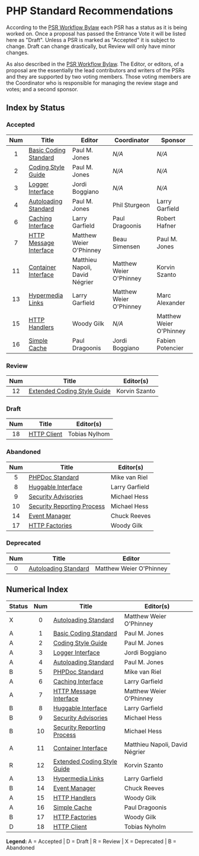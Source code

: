 # PHP Standard Recommendations

According to the [PSR Workflow Bylaw][workflow] each PSR has a status as it is being worked on. Once a proposal has passed the Entrance Vote it will be listed here as "Draft". Unless a PSR is marked as "Accepted" it is subject to change. Draft can change drastically, but Review will only have minor changes.

As also described in the [PSR Workflow Bylaw][workflow]. The Editor, or editors, of a proposal are the essentially the lead contributors and writers of the PSRs and they are supported by two voting members. Those voting members are the Coordinator who is responsible for managing the review stage and votes; and a second sponsor.

## Index by Status

### Accepted

| Num | Title                          | Editor                         |  Coordinator            | Sponsor          |
|:---:|--------------------------------|--------------------------------|-------------------------|------------------|
| 1   | [Basic Coding Standard][psr1]  | Paul M. Jones                  | _N/A_                   | _N/A_            |
| 2   | [Coding Style Guide][psr2]     | Paul M. Jones                  | _N/A_                   | _N/A_            |
| 3   | [Logger Interface][psr3]       | Jordi Boggiano                 | _N/A_                   | _N/A_            |
| 4   | [Autoloading Standard][psr4]   | Paul M. Jones                  | Phil Sturgeon           | Larry Garfield   |
| 6   | [Caching Interface][psr6]      | Larry Garfield                 | Paul Dragoonis          | Robert Hafner    |
| 7   | [HTTP Message Interface][psr7] | Matthew Weier O'Phinney        | Beau Simensen           | Paul M. Jones    |
| 11  | [Container Interface][psr11]   | Matthieu Napoli, David Négrier | Matthew Weier O'Phinney | Korvin Szanto    |
| 13  | [Hypermedia Links][psr13]      | Larry Garfield                 | Matthew Weier O'Phinney | Marc Alexander   |
| 15  | [HTTP Handlers][psr15]         | Woody Gilk                     | _N/A_                   | Matthew Weier O'Phinney |
| 16  | [Simple Cache][psr16]          | Paul Dragoonis                 | Jordi Boggiano          | Fabien Potencier |

### Review

| Num | Title                                | Editor(s)                      |
|:---:|--------------------------------------|--------------------------------|
| 12  | [Extended Coding Style Guide][psr12] | Korvin Szanto                  |

### Draft

| Num | Title                                | Editor(s)                      |
|:---:|--------------------------------------|--------------------------------|
| 18  | [HTTP Client][psr18]                 | Tobias Nylhom                  |

### Abandoned

| Num | Title                                | Editor(s)                      |
|:---:|--------------------------------------|--------------------------------|
| 5   | [PHPDoc Standard][psr5]              | Mike van Riel                  |
| 8   | [Huggable Interface][psr8]           | Larry Garfield                 |
| 9   | [Security Advisories][psr9]          | Michael Hess                   |
| 10  | [Security Reporting Process][psr10]  | Michael Hess                   |
| 14  | [Event Manager][psr14]               | Chuck Reeves                   |
| 17  | [HTTP Factories][psr17]              | Woody Gilk                     |

### Deprecated

| Num | Title                          | Editor                  |
|:---:|--------------------------------|-------------------------|
| 0   | [Autoloading Standard][psr0]   | Matthew Weier O'Phinney |

## Numerical Index

| Status | Num | Title                                | Editor(s)                      |
|--------|:---:|--------------------------------------|--------------------------------|
| X      | 0   | [Autoloading Standard][psr0]         | Matthew Weier O'Phinney        |
| A      | 1   | [Basic Coding Standard][psr1]        | Paul M. Jones                  |
| A      | 2   | [Coding Style Guide][psr2]           | Paul M. Jones                  |
| A      | 3   | [Logger Interface][psr3]             | Jordi Boggiano                 |
| A      | 4   | [Autoloading Standard][psr4]         | Paul M. Jones                  |
| B      | 5   | [PHPDoc Standard][psr5]              | Mike van Riel                  |
| A      | 6   | [Caching Interface][psr6]            | Larry Garfield                 |
| A      | 7   | [HTTP Message Interface][psr7]       | Matthew Weier O'Phinney        |
| B      | 8   | [Huggable Interface][psr8]           | Larry Garfield                 |
| B      | 9   | [Security Advisories][psr9]          | Michael Hess                   |
| B      | 10  | [Security Reporting Process][psr10]  | Michael Hess                   |
| A      | 11  | [Container Interface][psr11]         | Matthieu Napoli, David Négrier |
| R      | 12  | [Extended Coding Style Guide][psr12] | Korvin Szanto                  |
| A      | 13  | [Hypermedia Links][psr13]            | Larry Garfield                 |
| B      | 14  | [Event Manager][psr14]               | Chuck Reeves                   |
| A      | 15  | [HTTP Handlers][psr15]               | Woody Gilk                     |
| A      | 16  | [Simple Cache][psr16]                | Paul Dragoonis                 |
| B      | 17  | [HTTP Factories][psr17]              | Woody Gilk                     |
| D      | 18  | [HTTP Client][psr18]                 | Tobias Nyholm                  |

**Legend:** A = Accepted | D = Draft | R = Review | X = Deprecated | B = Abandoned

[workflow]: /bylaws/psr-workflow/
[psr0]: /psr/psr-0/
[psr1]: /psr/psr-1/
[psr2]: /psr/psr-2/
[psr3]: /psr/psr-3/
[psr4]: /psr/psr-4/
[psr5]: https://github.com/phpDocumentor/fig-standards/tree/master/proposed
[psr6]: /psr/psr-6/
[psr7]: /psr/psr-7/
[psr8]: https://github.com/php-fig/fig-standards/blob/master/proposed/psr-8-hug
[psr9]: https://github.com/php-fig/fig-standards/blob/master/proposed/security-disclosure-publication.md
[psr10]: https://github.com/php-fig/fig-standards/blob/master/proposed/security-reporting-process.md
[psr11]: /psr/psr-11/
[psr12]: https://github.com/php-fig/fig-standards/blob/master/proposed/extended-coding-style-guide.md
[psr13]: /psr/psr-13/
[psr14]: https://github.com/php-fig/fig-standards/blob/master/proposed/event-manager.md
[psr15]: https://github.com/php-fig/fig-standards/blob/master/accepted/PSR-15-request-handlers.md
[psr16]: /psr/psr-16/
[psr17]: https://github.com/php-fig/fig-standards/tree/master/proposed/http-factory
[psr18]: https://github.com/php-fig/fig-standards/tree/master/proposed/http-client
